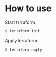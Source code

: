# How to use

Start terraform

```bash
$ terraform init
```
Apply terraform

```bash
$ terraform apply
```